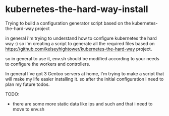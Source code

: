 # kubernetes-the-hard-way-install
Trying to build a configuration generator script based on the kubernetes-the-hard-way project

in general i'm trying to understand how to configure kubernetes the hard way :)
so i'm creating a script to generate all the required files based on https://github.com/kelseyhightower/kubernetes-the-hard-way project.

so in general to use it, env.sh should be modified according to your needs to configure the 
workers and controllers.

In general I've got 3 Gentoo servers at home, I'm trying to make a script that will make my life easier installing it. so after the initial configuration i need to plan my  future todos.

TODO:
* there are some more static data like ips and such and that i need to move to env.sh

